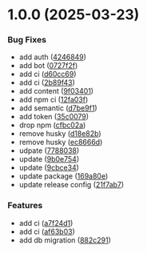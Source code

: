 # 1.0.0 (2025-03-23)


### Bug Fixes

* add auth ([4246849](https://github.com/vfourny/template-api-node/commit/42468494bb8681ebcbe8037f78180d1550b19a2c))
* add bot ([0727f2f](https://github.com/vfourny/template-api-node/commit/0727f2feaaa3eab5fa88330c9825cae44d182738))
* add ci ([d60cc69](https://github.com/vfourny/template-api-node/commit/d60cc6984a5f843380c46c3c56149447e8a71e61))
* add ci ([2b89f43](https://github.com/vfourny/template-api-node/commit/2b89f43510d5405cd46e235e1c2254af8414bbdc))
* add content ([9f03401](https://github.com/vfourny/template-api-node/commit/9f03401d1d9d3075ff491ae9f765767768282fcd))
* add npm ci ([12fa03f](https://github.com/vfourny/template-api-node/commit/12fa03fb6eeea7f6f1a72161713e8ceef3446843))
* add semantic ([d7be9f1](https://github.com/vfourny/template-api-node/commit/d7be9f1c555bdb5377a6a803a1ad0aaf67a0aa15))
* add token ([35c0079](https://github.com/vfourny/template-api-node/commit/35c0079cd5f9cf94f27d8f4b432ba1409056e962))
* drop npm ([cfbc02a](https://github.com/vfourny/template-api-node/commit/cfbc02a32401aeb531d0861d987ce00528463564))
* remove husky ([d18e82b](https://github.com/vfourny/template-api-node/commit/d18e82bc7bff33681b7fc9e8cc64059b8df67795))
* remove husky ([ec8666d](https://github.com/vfourny/template-api-node/commit/ec8666db10ee89d869a3291b58a242a13158a114))
* udpate ([7788038](https://github.com/vfourny/template-api-node/commit/7788038c8a9d85bc24c7589e60d9f4996e964b07))
* update ([9b0e754](https://github.com/vfourny/template-api-node/commit/9b0e754ea5d77a45505cc23fd771a0cfafc4062e))
* update ([9cbce34](https://github.com/vfourny/template-api-node/commit/9cbce34605e308fbd74cfd1c8e2bacbdc72bacbb))
* update package ([169a80e](https://github.com/vfourny/template-api-node/commit/169a80ee965144669e69c0e8897af30bb03d877d))
* update release config ([21f7ab7](https://github.com/vfourny/template-api-node/commit/21f7ab7cae8236ae2c9fa4cc0059c1085346712e))


### Features

* add ci ([a7f24d1](https://github.com/vfourny/template-api-node/commit/a7f24d1ff1d7b64026e07f19c4a77f0e50901a9f))
* add ci ([af63b03](https://github.com/vfourny/template-api-node/commit/af63b030042d1c9c8d3d5047586844c35ed55eb9))
* add db migration ([882c291](https://github.com/vfourny/template-api-node/commit/882c2910c73795edea31a8efe57e306f5d3f17bf))
